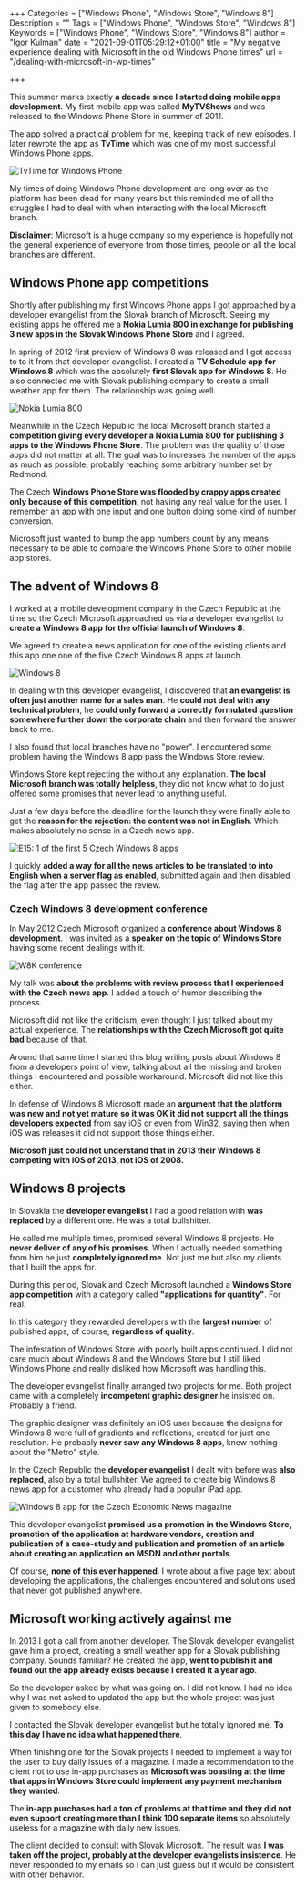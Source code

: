 +++
Categories = ["Windows Phone", "Windows Store", "Windows 8"]
Description = ""
Tags = ["Windows Phone", "Windows Store", "Windows 8"]
Keywords = ["Windows Phone", "Windows Store", "Windows 8"]
author = "Igor Kulman"
date = "2021-09-01T05:29:12+01:00"
title = "My negative experience dealing with Microsoft in the old Windows Phone times"
url = "/dealing-with-microsoft-in-wp-times"

+++

This summer marks exactly **a decade since I started doing mobile apps development**. My first mobile app was called **MyTVShows** and was released to the Windows Phone Store in summer of 2011. 

The app solved a practical problem for me, keeping track of new episodes. I later rewrote the app as **TvTime** which was one of my most successful Windows Phone apps.

![TvTime for Windows Phone](tvtime.png)

My times of doing Windows Phone development are long over as the platform has been dead for many years but this reminded me of all the struggles I had to deal with when interacting with the local Microsoft branch.

**Disclaimer**: Microsoft is a huge company so my experience is hopefully not the general experience of everyone from those times, people on all the local branches are different.

## Windows Phone app competitions

Shortly after publishing my first Windows Phone apps I got approached by a developer evangelist from the Slovak branch of Microsoft. Seeing my existing apps he offered me a **Nokia Lumia 800 in exchange for publishing 3 new apps in the Slovak Windows Phone Store** and I agreed. 

In spring of 2012 first preview of Windows 8 was released and I got access to to it from that developer evangelist. I created a **TV Schedule app for Windows 8** which was the absolutely **first Slovak app for Windows 8**. He also connected me with Slovak publishing company to create a small weather app for them. The relationship was going well.

![Nokia Lumia 800](lumia.png)

Meanwhile in the Czech Republic the local Microsoft branch started a **competition giving every developer a Nokia Lumia 800 for publishing 3 apps to the Windows Phone Store**. The problem was the quality of those apps did not matter at all. The goal was to increases the number of the apps as much as possible, probably reaching some arbitrary number set by Redmond.

The Czech **Windows Phone Store was flooded by crappy apps created only because of this competition**, not having any real value for the user. I remember an app with one input and one button doing some kind of number conversion. 

Microsoft just wanted to bump the app numbers count by any means necessary to be able to compare the Windows Phone Store to other mobile app stores.

<!--more-->

## The advent of Windows 8

I worked at a mobile development company in the Czech Republic at the time so the Czech Microsoft approached us via a developer evangelist to **create a Windows 8 app for the official launch of Windows 8**.

We agreed to create a news application for one of the existing clients and this app one one of the five Czech Windows 8 apps at launch.

![Windows 8](windows8.png)

In dealing with this developer evangelist, I discovered that **an evangelist is often just another name for a sales man**. He **could not deal with any technical problem**, he **could only forward a correctly formulated question somewhere further down the corporate chain** and then forward the answer back to me.

I also found that local branches have no "power". I encountered some problem having the Windows 8 app pass the Windows Store review.

Windows Store kept rejecting the without any explanation. **The local Microsoft branch was totally helpless**, they did not know what to do just offered some promises that never lead to anything useful.

Just a few days before the deadline for the launch they were finally able to get the **reason for the rejection: the content was not in English**. Which makes absolutely no sense in a Czech news app.

![E15: 1 of the first 5 Czech Windows 8 apps](e15.jpg)

I quickly **added a way for all the news articles to be translated to into English when a server flag as enabled**, submitted again and then disabled the flag after the app passed the review.

### Czech Windows 8 development conference

In May 2012 Czech Microsoft organized a **conference about Windows 8 development**. I was invited as a **speaker on the topic of Windows Store** having some recent dealings with it. 

![W8K conference](win8konference.png)

My talk was **about the problems with review process that I experienced with the Czech news app**. I added a touch of humor describing the process.

Microsoft did not like the criticism, even thought I just talked about my actual experience. The **relationships with the Czech Microsoft got quite bad** because of that.

Around that same time I started this blog writing posts about Windows 8 from a developers point of view, talking about all the missing and broken things I encountered and possible workaround. Microsoft did not like this either.

In defense of Windows 8 Microsoft made an **argument that the platform was new and not yet mature so it was OK it did not support all the things developers expected** from say iOS or even from Win32, saying then when iOS was releases it did not support those things either.

**Microsoft just could not understand that in 2013 their Windows 8 competing with iOS of 2013, not iOS of 2008.**

## Windows 8 projects

In Slovakia the **developer evangelist** I had a good relation with **was replaced** by a different one. He was a total bullshitter. 

He called me multiple times, promised several Windows 8 projects. He **never deliver of any of his promises**. When I actually needed something from him he just **completely ignored me**. Not just me but also my clients that I built the apps for.

During this period, Slovak and Czech Microsoft launched a **Windows Store app competition** with a category called **"applications for quantity"**. For real. 

In this category they rewarded developers with the **largest number** of published apps, of course, **regardless of quality**. 

The infestation of Windows Store with poorly built apps continued. I did not care much about Windows 8 and the Windows Store but I still liked Windows Phone and really disliked how Microsoft was handling this.

The developer evangelist finally arranged two projects for me. Both project came with a completely **incompetent graphic designer** he insisted on. Probably a friend.

The graphic designer was definitely an iOS user because the designs for Windows 8 were full of gradients and reflections, created for just one resolution. He probably **never saw any Windows 8 apps**, knew nothing about the "Metro" style.

In the Czech Republic the **developer evangelist** I dealt with before was **also replaced**, also by a total bullshiter. We agreed to create big Windows 8 news app for a customer who already had a popular iPad app. 

![Windows 8 app for the Czech Economic News magazine](hn.jpg)

This developer evangelist **promised us a promotion in the Windows Store, promotion of the application at hardware vendors, creation and publication of a case-study and publication and promotion of an article about creating an application on MSDN and other portals**. 

Of course, **none of this ever happened**. I wrote about a five page text about developing the applications, the challenges encountered and solutions used that never got published anywhere.

## Microsoft working actively against me

In 2013 I got a call from another developer. The Slovak developer evangelist gave him a project, creating a small weather app for a Slovak publishing company. Sounds familiar? He created the app, **went to publish it and found out the app already exists because I created it a year ago**.

So the developer asked by what was going on. I did not know. I had no idea why I was not asked to updated the app but the whole project was just given to somebody else.

I contacted the Slovak developer evangelist but he totally ignored me. **To this day I have no idea what happened there**.

When finishing one for the Slovak projects I needed to implement a way for the user to buy daily issues of a magazine. I made a recommendation to the client not to use in-app purchases as **Microsoft was boasting at the time that apps in Windows Store could implement any payment mechanism they wanted**.

The **in-app purchases had a ton of problems at that time and they did not even support creating more than I think 100 separate items** so absolutely useless for a magazine with daily new issues. 

The client decided to consult with Slovak Microsoft. The result was **I was taken off the project, probably at the developer evangelists insistence**. He never responded to my emails so I can just guess but it would be consistent with other behavior.
